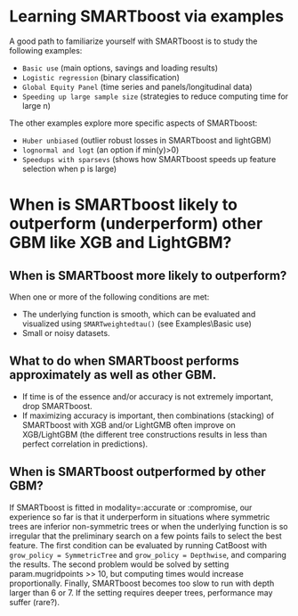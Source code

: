 # Learning SMARTboost via examples

A good path to familiarize yourself with SMARTboost is to study the following examples:

  * `Basic use` (main options, savings and loading results)
  * `Logistic regression` (binary classification)
  * `Global Equity Panel` (time series and panels/longitudinal data)
  * `Speeding up large sample size` (strategies to reduce computing time for large n)

The other examples explore more specific aspects of SMARTboost: 

  * `Huber unbiased` (outlier robust losses in SMARTboost and lightGBM)
  * `lognormal and logt` (an option if min(y)>0)
  * `Speedups with sparsevs` (shows how SMARTboost speeds up feature selection when p is large)

# When is SMARTboost likely to outperform (underperform) other GBM like XGB and LightGBM?

## When is SMARTboost more likely to outperform? 

When one or more of the following conditions are met:

  * The underlying function is smooth, which can be evaluated and visualized using `SMARTweightedtau()` (see Examples\Basic use)
  * Small or noisy datasets.

## What to do when SMARTboost performs approximately as well as other GBM.

  * If time is of the essence and/or accuracy is not extremely important, drop SMARTboost.
  * If maximizing accuracy is important, then combinations (stacking) of SMARTboost with XGB and/or LightGMB often improve on XGB/LightGBM (the different tree constructions results in less than perfect correlation in predictions).

## When is SMARTboost outperformed by other GBM?

If SMARTboost is fitted in modality=:accurate or :compromise, our experience so far is that it underperform in situations where symmetric trees are inferior non-symmetric trees or when the underlying function is so irregular that the preliminary search on a few points fails to select the best feature. The first condition can be evaluated by running CatBoost with `grow_policy = SymmetricTree` and `grow_policy = Depthwise`, and comparing the results. The second problem would be solved by setting param.mugridpoints >> 10, but computing times would increase proportionally. Finally, SMARTboost becomes too slow to run with depth larger than 6 or 7. If the setting requires deeper trees, performance may suffer (rare?).  

